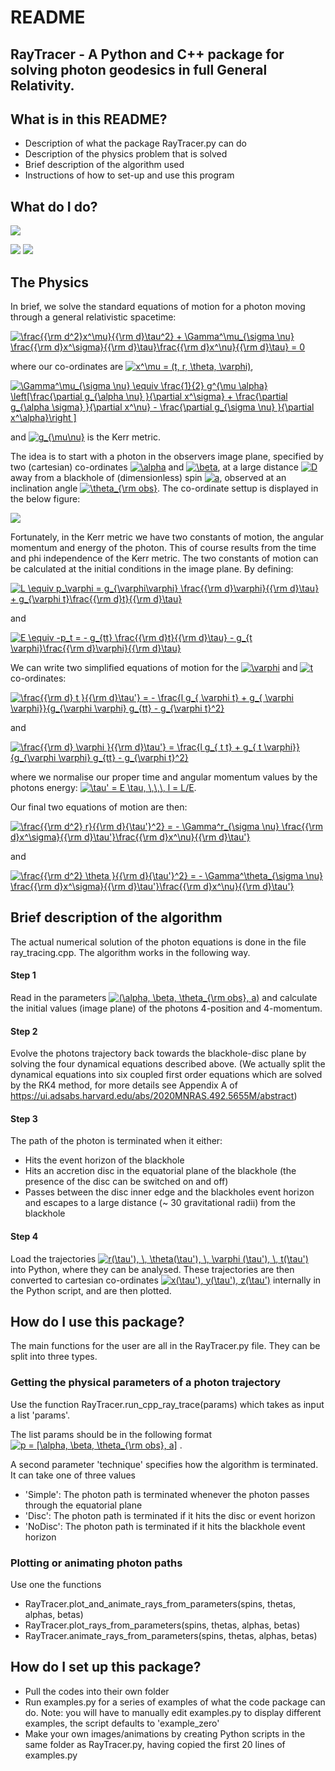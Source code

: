 # README #
## RayTracer - A Python and C++ package for solving photon geodesics in full General Relativity. ##
## What is in this README? ##
* Description of what the package RayTracer.py can do
* Description of the physics problem that is solved
* Brief description of the algorithm used
* Instructions of how to set-up and use this program

## What do I do?  ##
![](https://github.com/andrewmummery/RayTracer/blob/main/ExampleAnimation.gif)

![](https://github.com/andrewmummery/RayTracer/blob/main/ExampleNewtonianFigure.png)
![](https://github.com/andrewmummery/RayTracer/blob/main/ExampleGRFigure.png)

## The Physics ##
In brief, we solve the standard equations of motion for a photon moving through a general relativistic spacetime:

<a href="https://www.codecogs.com/eqnedit.php?latex=\frac{{\rm&space;d^2}x^\mu}{{\rm&space;d}\tau^2}&space;&plus;&space;\Gamma^\mu_{\sigma&space;\nu}&space;\frac{{\rm&space;d}x^\sigma}{{\rm&space;d}\tau}\frac{{\rm&space;d}x^\nu}{{\rm&space;d}\tau}&space;=&space;0" target="_blank"><img src="https://latex.codecogs.com/gif.latex?\frac{{\rm&space;d^2}x^\mu}{{\rm&space;d}\tau^2}&space;&plus;&space;\Gamma^\mu_{\sigma&space;\nu}&space;\frac{{\rm&space;d}x^\sigma}{{\rm&space;d}\tau}\frac{{\rm&space;d}x^\nu}{{\rm&space;d}\tau}&space;=&space;0" title="\frac{{\rm d^2}x^\mu}{{\rm d}\tau^2} + \Gamma^\mu_{\sigma \nu} \frac{{\rm d}x^\sigma}{{\rm d}\tau}\frac{{\rm d}x^\nu}{{\rm d}\tau} = 0" /></a>

where our co-ordinates are <a href="https://www.codecogs.com/eqnedit.php?latex=x^\mu&space;=&space;(t,&space;r,&space;\theta,&space;\varphi)," target="_blank"><img src="https://latex.codecogs.com/gif.latex?x^\mu&space;=&space;(t,&space;r,&space;\theta,&space;\varphi)," title="x^\mu = (t, r, \theta, \varphi)," /></a>

<a href="https://www.codecogs.com/eqnedit.php?latex=\Gamma^\mu_{\sigma&space;\nu}&space;\equiv&space;\frac{1}{2}&space;g^{\mu&space;\alpha}&space;\left[\frac{\partial&space;g_{\alpha&space;\nu}&space;}{\partial&space;x^\sigma}&space;&plus;&space;\frac{\partial&space;g_{\alpha&space;\sigma}&space;}{\partial&space;x^\nu}&space;-&space;\frac{\partial&space;g_{\sigma&space;\nu}&space;}{\partial&space;x^\alpha}\right&space;]" target="_blank"><img src="https://latex.codecogs.com/gif.latex?\Gamma^\mu_{\sigma&space;\nu}&space;\equiv&space;\frac{1}{2}&space;g^{\mu&space;\alpha}&space;\left[\frac{\partial&space;g_{\alpha&space;\nu}&space;}{\partial&space;x^\sigma}&space;&plus;&space;\frac{\partial&space;g_{\alpha&space;\sigma}&space;}{\partial&space;x^\nu}&space;-&space;\frac{\partial&space;g_{\sigma&space;\nu}&space;}{\partial&space;x^\alpha}\right&space;]" title="\Gamma^\mu_{\sigma \nu} \equiv \frac{1}{2} g^{\mu \alpha} \left[\frac{\partial g_{\alpha \nu} }{\partial x^\sigma} + \frac{\partial g_{\alpha \sigma} }{\partial x^\nu} - \frac{\partial g_{\sigma \nu} }{\partial x^\alpha}\right ]" /></a>

and <a href="https://www.codecogs.com/eqnedit.php?latex=g_{\mu\nu}" target="_blank"><img src="https://latex.codecogs.com/gif.latex?g_{\mu\nu}" title="g_{\mu\nu}" /></a> is the Kerr metric.

The idea is to start with a photon in the observers image plane, specified by two (cartesian) co-ordinates <a href="https://www.codecogs.com/eqnedit.php?latex=\alpha" target="_blank"><img src="https://latex.codecogs.com/gif.latex?\alpha" title="\alpha" /></a> and <a href="https://www.codecogs.com/eqnedit.php?latex=\beta" target="_blank"><img src="https://latex.codecogs.com/gif.latex?\beta" title="\beta" /></a>, at a large distance <a href="https://www.codecogs.com/eqnedit.php?latex=D" target="_blank"><img src="https://latex.codecogs.com/gif.latex?D" title="D" /></a> away from a blackhole of (dimensionless) spin <a href="https://www.codecogs.com/eqnedit.php?latex=a" target="_blank"><img src="https://latex.codecogs.com/gif.latex?a" title="a" /></a>, observed at an inclination angle <a href="https://www.codecogs.com/eqnedit.php?latex=\theta_{\rm&space;obs}" target="_blank"><img src="https://latex.codecogs.com/gif.latex?\theta_{\rm&space;obs}" title="\theta_{\rm obs}" /></a>. The co-ordinate settup is displayed in the below figure:  

![](https://github.com/andrewmummery/RayTracer/blob/main/Schematic_of_co-ordinates.png)

Fortunately, in the Kerr metric we have two constants of motion, the angular momentum and energy of the photon. This of course results from the time and phi independence of the Kerr metric. The two constants of motion can be calculated at the initial conditions in the image plane. By defining:

<a href="https://www.codecogs.com/eqnedit.php?latex=L&space;\equiv&space;p_{\varphi}&space;=&space;g_{\varphi\varphi}&space;\frac{{\rm&space;d}\varphi}{{\rm&space;d}\tau}&space;&plus;&space;g_{\varphi&space;t}\frac{{\rm&space;d}t}{{\rm&space;d}\tau}" target="_blank"><img src="https://latex.codecogs.com/gif.latex?L&space;\equiv&space;p_{\varphi}&space;=&space;g_{\varphi\varphi}&space;\frac{{\rm&space;d}\varphi}{{\rm&space;d}\tau}&space;&plus;&space;g_{\varphi&space;t}\frac{{\rm&space;d}t}{{\rm&space;d}\tau}" title="L \equiv p_\varphi = g_{\varphi\varphi} \frac{{\rm d}\varphi}{{\rm d}\tau} + g_{\varphi t}\frac{{\rm d}t}{{\rm d}\tau}" /></a>

and 

<a href="https://www.codecogs.com/eqnedit.php?latex=E&space;\equiv&space;-p_t&space;=&space;-&space;g_{tt}&space;\frac{{\rm&space;d}t}{{\rm&space;d}\tau}&space;-&space;g_{t&space;\varphi}\frac{{\rm&space;d}\varphi}{{\rm&space;d}\tau}" target="_blank"><img src="https://latex.codecogs.com/gif.latex?E&space;\equiv&space;-p_t&space;=&space;-&space;g_{tt}&space;\frac{{\rm&space;d}t}{{\rm&space;d}\tau}&space;-&space;g_{t&space;\varphi}\frac{{\rm&space;d}\varphi}{{\rm&space;d}\tau}" title="E \equiv -p_t = - g_{tt} \frac{{\rm d}t}{{\rm d}\tau} - g_{t \varphi}\frac{{\rm d}\varphi}{{\rm d}\tau}" /></a>

We can write two simplified equations of motion for the <a href="https://www.codecogs.com/eqnedit.php?latex=\varphi" target="_blank"><img src="https://latex.codecogs.com/gif.latex?\varphi" title="\varphi" /></a> and <a href="https://www.codecogs.com/eqnedit.php?latex=t" target="_blank"><img src="https://latex.codecogs.com/gif.latex?t" title="t" /></a> co-ordinates:

<a href="https://www.codecogs.com/eqnedit.php?latex=\frac{{\rm&space;d}&space;t&space;}{{\rm&space;d}\tau'}&space;=&space;-&space;\frac{l&space;g_{&space;\varphi&space;t}&space;&plus;&space;g_{&space;\varphi&space;\varphi}}{g_{\varphi&space;\varphi}&space;g_{tt}&space;-&space;g_{\varphi&space;t}^2}" target="_blank"><img src="https://latex.codecogs.com/gif.latex?\frac{{\rm&space;d}&space;t&space;}{{\rm&space;d}\tau'}&space;=&space;-&space;\frac{l&space;g_{&space;\varphi&space;t}&space;&plus;&space;g_{&space;\varphi&space;\varphi}}{g_{\varphi&space;\varphi}&space;g_{tt}&space;-&space;g_{\varphi&space;t}^2}" title="\frac{{\rm d} t }{{\rm d}\tau'} = - \frac{l g_{ \varphi t} + g_{ \varphi \varphi}}{g_{\varphi \varphi} g_{tt} - g_{\varphi t}^2}" /></a>

and 

<a href="https://www.codecogs.com/eqnedit.php?latex=\frac{{\rm&space;d}&space;\varphi&space;}{{\rm&space;d}\tau'}&space;=&space;\frac{l&space;g_{&space;t&space;t}&space;&plus;&space;g_{&space;t&space;\varphi}}{g_{\varphi&space;\varphi}&space;g_{tt}&space;-&space;g_{\varphi&space;t}^2}" target="_blank"><img src="https://latex.codecogs.com/gif.latex?\frac{{\rm&space;d}&space;\varphi&space;}{{\rm&space;d}\tau'}&space;=&space;\frac{l&space;g_{&space;t&space;t}&space;&plus;&space;g_{&space;t&space;\varphi}}{g_{\varphi&space;\varphi}&space;g_{tt}&space;-&space;g_{\varphi&space;t}^2}" title="\frac{{\rm d} \varphi }{{\rm d}\tau'} = \frac{l g_{ t t} + g_{ t \varphi}}{g_{\varphi \varphi} g_{tt} - g_{\varphi t}^2}" /></a>

where we normalise our proper time and angular momentum values by the photons energy: <a href="https://www.codecogs.com/eqnedit.php?latex=\tau'&space;=&space;E&space;\tau,&space;\,\,\,&space;l&space;=&space;L/E" target="_blank"><img src="https://latex.codecogs.com/gif.latex?\tau'&space;=&space;E&space;\tau,&space;\,\,\,&space;l&space;=&space;L/E" title="\tau' = E \tau, \,\,\, l = L/E" /></a>. 

Our final two equations of motion are then:

<a href="https://www.codecogs.com/eqnedit.php?latex=\frac{{\rm&space;d^2}&space;r}{{\rm&space;d}{\tau'}^2}&space;=&space;-&space;\Gamma^r_{\sigma&space;\nu}&space;\frac{{\rm&space;d}x^\sigma}{{\rm&space;d}\tau'}\frac{{\rm&space;d}x^\nu}{{\rm&space;d}\tau'}" target="_blank"><img src="https://latex.codecogs.com/gif.latex?\frac{{\rm&space;d^2}&space;r}{{\rm&space;d}{\tau'}^2}&space;=&space;-&space;\Gamma^r_{\sigma&space;\nu}&space;\frac{{\rm&space;d}x^\sigma}{{\rm&space;d}\tau'}\frac{{\rm&space;d}x^\nu}{{\rm&space;d}\tau'}" title="\frac{{\rm d^2} r}{{\rm d}{\tau'}^2} = - \Gamma^r_{\sigma \nu} \frac{{\rm d}x^\sigma}{{\rm d}\tau'}\frac{{\rm d}x^\nu}{{\rm d}\tau'}" /></a>

and 

<a href="https://www.codecogs.com/eqnedit.php?latex=\frac{{\rm&space;d^2}&space;\theta&space;}{{\rm&space;d}{\tau'}^2}&space;=&space;-&space;\Gamma^\theta_{\sigma&space;\nu}&space;\frac{{\rm&space;d}x^\sigma}{{\rm&space;d}\tau'}\frac{{\rm&space;d}x^\nu}{{\rm&space;d}\tau'}" target="_blank"><img src="https://latex.codecogs.com/gif.latex?\frac{{\rm&space;d^2}&space;\theta&space;}{{\rm&space;d}{\tau'}^2}&space;=&space;-&space;\Gamma^\theta_{\sigma&space;\nu}&space;\frac{{\rm&space;d}x^\sigma}{{\rm&space;d}\tau'}\frac{{\rm&space;d}x^\nu}{{\rm&space;d}\tau'}" title="\frac{{\rm d^2} \theta }{{\rm d}{\tau'}^2} = - \Gamma^\theta_{\sigma \nu} \frac{{\rm d}x^\sigma}{{\rm d}\tau'}\frac{{\rm d}x^\nu}{{\rm d}\tau'}" /></a>



## Brief description of the algorithm ##
The actual numerical solution of the photon equations is done in the file ray_tracing.cpp. The algorithm works in the following way.

#### Step 1 ####
Read in the parameters <a href="https://www.codecogs.com/eqnedit.php?latex=(\alpha,&space;\beta,&space;\theta_{\rm&space;obs},&space;a)" target="_blank"><img src="https://latex.codecogs.com/gif.latex?(\alpha,&space;\beta,&space;\theta_{\rm&space;obs},&space;a)" title="(\alpha, \beta, \theta_{\rm obs}, a)" /></a>  and calculate the initial values (image plane) of the photons 4-position and 4-momentum. 

#### Step 2 ####
Evolve the photons trajectory back towards the blackhole-disc plane by solving the four dynamical equations described above. (We actually split the dynamical equations into six coupled first order equations which are solved by the RK4 method, for more details see Appendix A of https://ui.adsabs.harvard.edu/abs/2020MNRAS.492.5655M/abstract)

#### Step 3 ####
The path of the photon is terminated when it either: 
* Hits the event horizon of the blackhole
* Hits an accretion disc in the equatorial plane of the blackhole (the presence of the disc can be switched on and off)
* Passes between the disc inner edge and the blackholes event horizon and escapes to a large distance (~ 30 gravitational radii) from the blackhole

#### Step 4 ####
Load the trajectories <a href="https://www.codecogs.com/eqnedit.php?latex=r(\tau'),&space; &space;\theta(\tau'),&space; &space;\varphi&space;(\tau'),&space;&space;t(\tau')" target="_blank"><img src="https://latex.codecogs.com/gif.latex?r(\tau'),&space;&space;\theta(\tau'),&space;&space;\varphi&space;(\tau'),&space;&space;t(\tau')" title="r(\tau'), \, \theta(\tau'), \, \varphi (\tau'), \, t(\tau')" /></a> into Python, where they can be analysed. These trajectories are then converted to cartesian co-ordinates <a href="https://www.codecogs.com/eqnedit.php?latex=x(\tau'),&space;y(\tau'),&space;z(\tau')" target="_blank"><img src="https://latex.codecogs.com/gif.latex?x(\tau'),&space;y(\tau'),&space;z(\tau')" title="x(\tau'), y(\tau'), z(\tau')" /></a> internally in the Python script, and are then plotted. 

## How do I use this package? ##
The main functions for the user are all in the RayTracer.py file. They can be split into three types.
### Getting the physical parameters of a photon trajectory ###
Use the function RayTracer.run_cpp_ray_trace(params) which takes as input a list 'params'.

The list params should be in the following format <a href="https://www.codecogs.com/eqnedit.php?latex=p&space;=&space;[\alpha,&space;\beta,&space;\theta_{\rm&space;obs},&space;a]" target="_blank"><img src="https://latex.codecogs.com/gif.latex?p&space;=&space;[\alpha,&space;\beta,&space;\theta_{\rm&space;obs},&space;a]" title="p = [\alpha, \beta, \theta_{\rm obs}, a]" /></a> .

A second parameter 'technique' specifies how the algorithm is terminated. It can take one of three values
* 'Simple': The photon path is terminated whenever the photon passes through the equatorial plane
* 'Disc': The photon path is terminated if it hits the disc or event horizon
* 'NoDisc': The photon path is terminated if it hits the blackhole event horizon

### Plotting or animating photon paths ###
Use one the functions 
* RayTracer.plot_and_animate_rays_from_parameters(spins, thetas, alphas, betas)
* RayTracer.plot_rays_from_parameters(spins, thetas, alphas, betas)
* RayTracer.animate_rays_from_parameters(spins, thetas, alphas, betas)

## How do I set up this package? ##

* Pull the codes into their own folder
* Run examples.py for a series of examples of what the code package can do. Note: you will have to manually edit examples.py to display different examples, the script defaults to 'example_zero' 
* Make your own images/animations by creating Python scripts in the same folder as RayTracer.py, having copied the first 20 lines of examples.py

